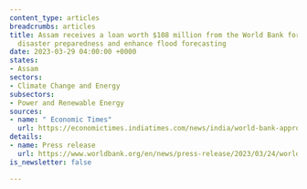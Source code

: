 ```yaml
---
content_type: articles
breadcrumbs: articles
title: Assam receives a loan worth $108 million from the World Bank for improving
  disaster preparedness and enhance flood forecasting
date: 2023-03-29 04:00:00 +0000
states:
- Assam
sectors:
- Climate Change and Energy
subsectors:
- Power and Renewable Energy
sources:
- name: " Economic Times"
  url: https://economictimes.indiatimes.com/news/india/world-bank-approves-108-mn-for-assam-to-improve-disaster-preparedness/articleshow/98985851.cms
details:
- name: Press release
  url: https://www.worldbank.org/en/news/press-release/2023/03/24/world-bank-approves-108-million-to-improve-disaster-preparedness-for-flood-prone-districts-of-assam
is_newsletter: false

---
```

